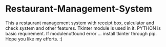 # Restaurant-Management-System
This a restaurant management system with receipt box, calculator and check system and other features. Tkinter module is used in it.
PYTHON is basic requirement.
If modulenotfound error ... install tkinter through pip.
Hope you like my efforts. :)
